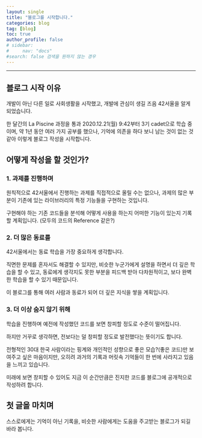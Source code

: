 ```yaml
---
layout: single
title: "블로그를 시작합니다."
categories: blog
tag: [blog]
toc: true
author_profile: false
# sidebar:
#     nav: "docs"
#search: false 검색을 원하지 않는 경우
---
```

---
  
## 블로그 시작 이유
개발이 아닌 다른 일로 사회생활을 시작했고, 개발에 관심이 생길 즈음 42서울을 알게 되었습니다.
  
한 달간의 La Piscine 과정을 통과 2020.12.21(월) 9:42부터 3기 cadet으로 학습 중이며, 약 1년 동안 여러 가지 공부를 했으나, 기억에 의존을 하다 보니 남는 것이 없는 것 같아 이렇게 블로그 작성을 시작합니다.
  
## 어떻게 작성을 할 것인가?
### 1. 과제를 진행하며
원칙적으로 42서울에서 진행하는 과제를 직접적으로 올릴 수는 없으나, 과제의 많은 부분이 기존에 있는 라이브러리의 특정 기능들을 구현하는 것입니다.
  
구현해야 하는 기존 코드들을 분석해 어떻게 사용을 하는지 어떠한 기능이 있는지 기록할 계획입니다.
(모두의 코드의 Reference 같은?)
  
### 2. 더 많은 동료를
42서울에서는 동료 학습을 가장 중요하게 생각합니다.
  
직면한 문제를 혼자서도 해결할 수 있지만, 비슷한 누군가에게 설명을 하면서 더 깊은 학습을 할 수 있고, 동료에게 생각지도 못한 부분을 피드백 받아 다차원적이고, 보다 완벽한 학습을 할 수 있기 때문입니다.
  
이 블로그를 통해 여러 사람과 동료가 되어 더 깊은 지식을 쌓을 계획입니다.
  
### 3. 더 이상 숨지 않기 위해
학습을 진행하며 예전에 작성했던 코드를 보면 창피할 정도로 수준이 떨어집니다.
  
하지만 거꾸로 생각하면, 전보다는 덜 창피할 정도로 발전했다는 뜻이기도 합니다.
  
전형적인 30대 한국 사람이라는 핑계와 개인적인 성향으로 좋은 모습?(좋은 코드)만 보여주고 싶은 마음이지만, 오히려 과거의 기록과 머릿속 기억들이 한 번에 사라지고 있음을 느끼고 있습니다.
  
미래에 보면 창피할 수 있어도 지금 이 순간만큼은 진지한 코드를 블로그에 공개적으로 작성하려 합니다.
  
## 첫 글을 마치며
스스로에게는 기억이 아닌 기록을, 비슷한 사람에게는 도움을 주고받는 블로그가 되길 바라 봅니다.
  